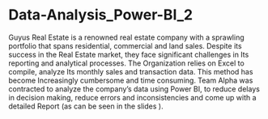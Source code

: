 # Data-Analysis_Power-BI_2
Guyus Real Estate is a renowned real estate company with a sprawling portfolio that spans residential, commercial and land sales. Despite its success in the Real Estate market, they face significant challenges  in Its reporting and analytical processes. The Organization relies on Excel to compile, analyze Its monthly sales and transaction data. This method has become Increasingly cumbersome and time consuming.
Team Alpha was contracted to analyze the company’s data using Power BI, to reduce delays in decision making, reduce errors and inconsistencies and come up with a detailed Report (as can be seen in the slides ).

